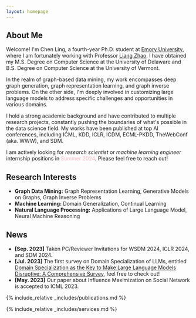 ```yaml
---
layout: homepage
---
```


## About Me

Welcome! I'm Chen Ling, a fourth-year Ph.D. student at [Emory University](https://www.cs.emory.edu/home/), where I am fortunately working with Professor [Liang Zhao](http://cs.emory.edu/~lzhao41/index.htm). I have obtained my M.S. Degree on Computer Science at the University of Delaware and B.S. Degree on Computer Science at the University of Vermont. 

In the realm of graph-based data mining, my work encompasses deep graph generation, graph representation learning, and graph inverse problems. On the other side, I'm deeply involved in customizing large language models to address specific challenges and opportunities in various domains.

I hold a strong academic background and have contributed to multiple research projects, constantly pushing the boundaries of what's possible in the data science field. My works have been published at top AI conferences, including ICML, KDD, ICLR, ICDM, ECML-PKDD, TheWebConf (aka. WWW), and SDM.

I am actively looking for *research scientist* or *machine learning engineer* internship positions in <span style="color:lightpink;">Summer 2024</span>. Please feel free to reach out!

## Research Interests

- **Graph Data Mining:** Graph Representation Learning, Generative Models on Graphs, Graph Inverse Problems
- **Machine Learning:** Domain Generalization, Continual Learning
- **Natural Language Processing:** Applications of Large Language Model, Neural Machine Reasoning

## News

- **[Sep. 2023]** Taken PC/Reviewer Invitations for WSDM 2024, ICLR 2024, and SDM 2024.
- **[Jul. 2023]** The first survey on Domain Specialization of LLMs, entitled [Domain Specialization as the Key to Make Large Language Models Disruptive: A Comprehensive Survey](https://arxiv.org/abs/2305.18703), feel free to check out!
- **[May. 2023]** Our paper about Influence Maximization on Social Network is accepted to ICML 2023.

{% include_relative _includes/publications.md %}

{% include_relative _includes/services.md %}
